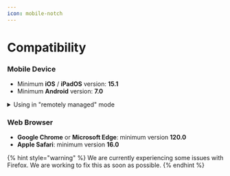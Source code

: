 ```yaml
---
icon: mobile-notch
---
```


# Compatibility

### Mobile Device

* Minimum **iOS** / **iPadOS** version: **15.1**
* Minimum **Android** version: **7.0**

<details>

<summary>Using in "remotely managed" mode</summary>

If you are a healthcare organization and want to distribute Braver to patients or caregivers on mobile devices that you own, you have the option to use Braver in [**remotely managed** mode](../for-admins/remotely-managed-mobile-device.md).

In this mode:

* The user will not be able to accidentally log out of their account (which will reduce support needs for your teams)
* The user will not have to enter their PIN to unlock the Braver app (only possible if a PIN or biometric recognition is enabled on the mobile device)

For this mode, only iOS and iPadOS are supported, and we recommend **at minimum** the following devices for their increased security:

* iPhone XS and XS Max
* iPad Air 3
* iPad mini 5
* 8th generation iPad

</details>

### Web Browser

* **Google Chrome** or **Microsoft Edge**: minimum version **120.0**
* **Apple Safari**: minimum version **16.0**

{% hint style="warning" %}
We are currently experiencing some issues with Firefox. We are working to fix this as soon as possible.
{% endhint %}